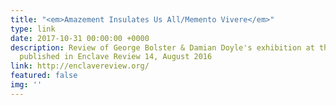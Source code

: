 ```yaml
---
title: "<em>Amazement Insulates Us All/Memento Vivere</em>"
type: link
date: 2017-10-31 00:00:00 +0000
description: Review of George Bolster & Damian Doyle's exhibition at the Lab, Dublin,
  published in Enclave Review 14, August 2016
link: http://enclavereview.org/
featured: false
img: ''
---
```

